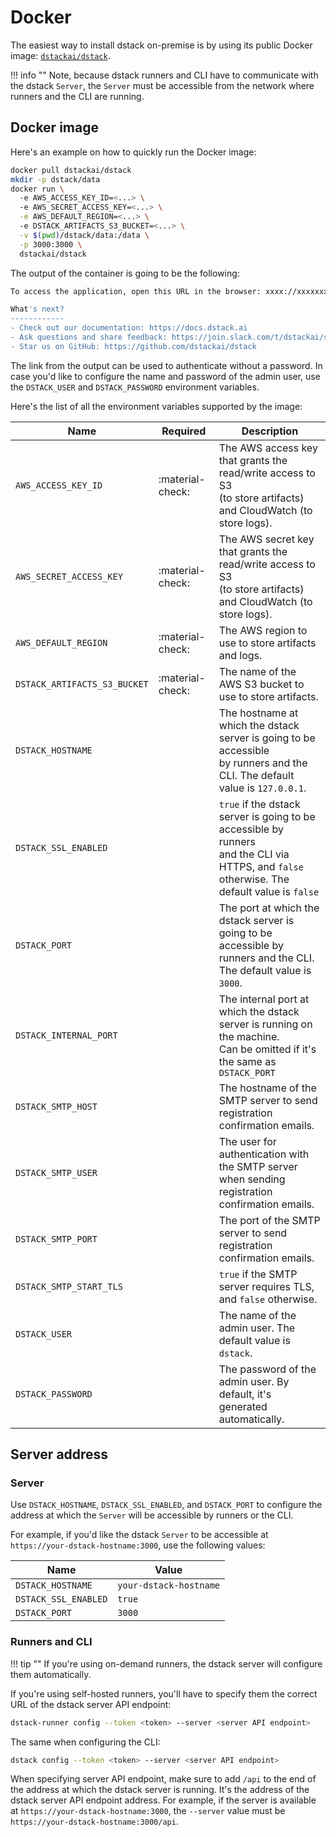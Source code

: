 # Docker

The easiest way to install dstack on-premise is by using its public Docker
image: [`dstackai/dstack`](https://hub.docker.com/r/dstackai/dstack).

!!! info ""
    Note, because dstack runners and CLI have to communicate with the dstack `Server`, the `Server` must be accessible 
    from the network where runners and the CLI are running.

## Docker image

Here's an example on how to quickly run the Docker image:

```bash
docker pull dstackai/dstack
mkdir -p dstack/data
docker run \ 
  -e AWS_ACCESS_KEY_ID=<...> \ 
  -e AWS_SECRET_ACCESS_KEY=<...> \
  -e AWS_DEFAULT_REGION=<...> \ 
  -e DSTACK_ARTIFACTS_S3_BUCKET=<...> \
  -v $(pwd)/dstack/data:/data \
  -p 3000:3000 \
  dstackai/dstack
```

The output of the container is going to be the following:

```bash
To access the application, open this URL in the browser: xxxx://xxxxxxxxxxxx:xxxx/api/users/verify?user=xxxxx&code=xxxxxxxx-xxxx-xxxx-xxxx-xxxxxxxxxxxx

What's next?
------------
- Check out our documentation: https://docs.dstack.ai
- Ask questions and share feedback: https://join.slack.com/t/dstackai/shared_invite/zt-xdnsytie-D4qU9BvJP8vkbkHXdi6clQ
- Star us on GitHub: https://github.com/dstackai/dstack
```

The link from the output can be used to authenticate without a password. In case you'd like to configure the name and 
password of the admin user, use the `DSTACK_USER` and `DSTACK_PASSWORD` environment variables.

Here's the list of all the environment variables supported by the image:

| Name                         | Required         | Description                                                                                                                                      |
|------------------------------|------------------|--------------------------------------------------------------------------------------------------------------------------------------------------|
| `AWS_ACCESS_KEY_ID`          | :material-check: | The AWS access key that grants the read/write access to S3<br/> (to store artifacts) and CloudWatch (to store logs).                             |
| `AWS_SECRET_ACCESS_KEY`      | :material-check: | The AWS secret key that grants the read/write access to S3<br/> (to store artifacts) and CloudWatch (to store logs).                             |
| `AWS_DEFAULT_REGION`         | :material-check: | The AWS region to use to store artifacts and logs.                                                                                               |
| `DSTACK_ARTIFACTS_S3_BUCKET` | :material-check: | The name of the AWS S3 bucket to use to store artifacts.                                                                                         |
| `DSTACK_HOSTNAME`            |                  | The hostname at which the dstack server is going to be accessible<br/> by runners and the CLI. The default value is `127.0.0.1`.                 |
| `DSTACK_SSL_ENABLED`         |                  | `true` if the dstack server is going to be accessible by runners<br/> and the CLI via HTTPS, and `false` otherwise. The default value is `false` |
| `DSTACK_PORT`                |                  | The port at which the dstack server is going to be accessible by<br/> runners and the CLI. The default value is `3000`.                          |
| `DSTACK_INTERNAL_PORT`       |                  | The internal port at which the dstack server is running on the machine.<br/> Can be omitted if it's the same as  `DSTACK_PORT`                   |
| `DSTACK_SMTP_HOST`           |                  | The hostname of the SMTP server to send registration confirmation emails.                                                                        |
| `DSTACK_SMTP_USER`           |                  | The user for authentication with the SMTP server when sending <br/>registration confirmation emails.                                             |
| `DSTACK_SMTP_PORT`           |                  | The port of the SMTP server to send registration confirmation emails.                                                                            |
| `DSTACK_SMTP_START_TLS`      |                  | `true` if the SMTP server requires TLS, and `false` otherwise.                                                                                   |
| `DSTACK_USER`                |                  | The name of the admin user. The default value is `dstack`.                                                                                       |
| `DSTACK_PASSWORD`            |                  | The password of the admin user. By default, it's generated automatically.                                                                        |

## Server address

### Server

Use `DSTACK_HOSTNAME`, `DSTACK_SSL_ENABLED`, and `DSTACK_PORT` to configure the address at which the `Server` will be
accessible by runners or the CLI.

For example, if you'd like the dstack `Server` to be accessible at `https://your-dstack-hostname:3000`,
use the following values:

| Name                 | Value                  |
|----------------------|------------------------|
| `DSTACK_HOSTNAME`    | `your-dstack-hostname` |
| `DSTACK_SSL_ENABLED` | `true`                 |
| `DSTACK_PORT`        | `3000`                 |

### Runners and CLI

!!! tip ""
    If you're using on-demand runners, the dstack server will configure them automatically.

If you're using self-hosted runners, you'll have to specify them the correct URL of the dstack server API endpoint:

```bash
dstack-runner config --token <token> --server <server API endpoint>
```

The same when configuring the CLI:

```bash
dstack config --token <token> --server <server API endpoint>
```

When specifying server API endpoint, make sure to add `/api` to the end of the address at which the dstack server is running.
It's the address of the dstack server API endpoint address.
For example, if the server is available at `https://your-dstack-hostname:3000`, the `--server` value 
must be `https://your-dstack-hostname:3000/api`.